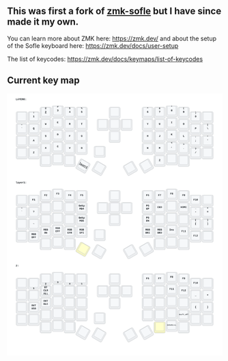 ## This was first a fork of [zmk-sofle](https://github.com/a741725193/zmk-sofle) but I have since made it my own.

You can learn more about ZMK here: https://zmk.dev/ and about the setup of the Sofle keyboard here: https://zmk.dev/docs/user-setup

The list of keycodes: https://zmk.dev/docs/keymaps/list-of-keycodes

## Current key map

<img src="keymap-drawer/eyelash_sofle.svg">
